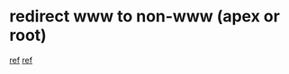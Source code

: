 ---
---


# redirect www to non-www (apex or root)
[ref](https://community.cloudflare.com/t/redirecting-www-to-non-www/2949)
[ref](https://community.cloudflare.com/t/redirect-the-www-to-non-www/558655)
